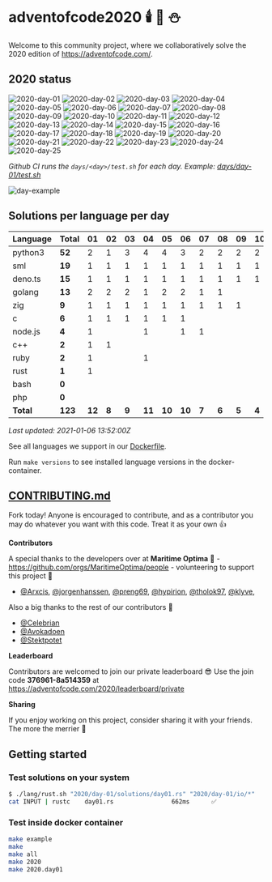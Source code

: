 # adventofcode2020 🕯️ 🎄 ⛄

Welcome to this community project, where we collaboratively solve the 2020 edition of https://adventofcode.com/.


## 2020 status

![2020-day-01](https://github.com/Arxcis/adventofcode2020/workflows/2020-day-01/badge.svg)
![2020-day-02](https://github.com/Arxcis/adventofcode2020/workflows/2020-day-02/badge.svg)
![2020-day-03](https://github.com/Arxcis/adventofcode2020/workflows/2020-day-03/badge.svg)
![2020-day-04](https://github.com/Arxcis/adventofcode2020/workflows/2020-day-04/badge.svg)
![2020-day-05](https://github.com/Arxcis/adventofcode2020/workflows/2020-day-05/badge.svg)
![2020-day-06](https://github.com/Arxcis/adventofcode2020/workflows/2020-day-06/badge.svg)
![2020-day-07](https://github.com/Arxcis/adventofcode2020/workflows/2020-day-07/badge.svg)
![2020-day-08](https://github.com/Arxcis/adventofcode2020/workflows/2020-day-08/badge.svg)
![2020-day-09](https://github.com/Arxcis/adventofcode2020/workflows/2020-day-09/badge.svg)
![2020-day-10](https://github.com/Arxcis/adventofcode2020/workflows/2020-day-10/badge.svg)
![2020-day-11](https://github.com/Arxcis/adventofcode2020/workflows/2020-day-11/badge.svg)
![2020-day-12](https://github.com/Arxcis/adventofcode2020/workflows/2020-day-12/badge.svg)
![2020-day-13](https://github.com/Arxcis/adventofcode2020/workflows/2020-day-13/badge.svg)
![2020-day-14](https://github.com/Arxcis/adventofcode2020/workflows/2020-day-14/badge.svg)
![2020-day-15](https://github.com/Arxcis/adventofcode2020/workflows/2020-day-15/badge.svg)
![2020-day-16](https://github.com/Arxcis/adventofcode2020/workflows/2020-day-16/badge.svg)
![2020-day-17](https://github.com/Arxcis/adventofcode2020/workflows/2020-day-17/badge.svg)
![2020-day-18](https://github.com/Arxcis/adventofcode2020/workflows/2020-day-18/badge.svg)
![2020-day-19](https://github.com/Arxcis/adventofcode2020/workflows/2020-day-19/badge.svg)
![2020-day-20](https://github.com/Arxcis/adventofcode2020/workflows/2020-day-20/badge.svg)
![2020-day-21](https://github.com/Arxcis/adventofcode2020/workflows/2020-day-21/badge.svg)
![2020-day-22](https://github.com/Arxcis/adventofcode2020/workflows/2020-day-22/badge.svg)
![2020-day-23](https://github.com/Arxcis/adventofcode2020/workflows/2020-day-23/badge.svg)
![2020-day-24](https://github.com/Arxcis/adventofcode2020/workflows/2020-day-24/badge.svg)
![2020-day-25](https://github.com/Arxcis/adventofcode2020/workflows/2020-day-25/badge.svg)

*Github CI runs the `days/<day>/test.sh` for each day. Example: [days/day-01/test.sh](./days/day-01/test.sh)*


![day-example](https://github.com/Arxcis/adventofcode2020/workflows/day-example/badge.svg)




## Solutions per language per day

| Language  | Total  | 01   |  02 |  03 |  04  |  05  | 06   | 07  | 08  | 09  | 10  | 11  | 12  | 13  | 14  | 15  | 16  | 17  | 18  | 19  | 20  | 21  | 22  | 23  | 24  | 25  |
|-----------|--------|------|-----|-----|------|------|------|-----|-----|-----|-----|-----|-----|-----|-----|-----|-----|-----|-----|-----|-----|-----|-----|-----|-----|-----|
| python3   | **52** |  2   |  1  |  3  |  4   |  4   |  3   | 2   | 2   | 2   | 2   | 2   | 2   | 2   | 2   | 2   | 2   | 2   | 2   | 1   | 1   | 2   | 2   | 2   | 2   | 1   |
| sml       | **19** |  1   |  1  |  1  |  1   |  1   |  1   | 1   | 1   | 1   | 1   | 1   | 1   | 1   | 1   | 1   | 1   | 1   | 1   | 1   |     |     |     |     |     |     |
| deno.ts   | **15** |  1   |  1  |  1  |  1   |  1   |  1   | 1   | 1   | 1   | 1   | 1   | 1   |     | 1   | 1   | 1   |     |     |     |     |     |     |     |     |     |
| golang    | **13** |  2   |  2  |  2  |  1   |  2   |  2   | 1   | 1   |     |     |     |     |     |     |     |     |     |     |     |     |     |     |     |     |     |
| zig       |  **9** |  1   |  1  |  1  |  1   |  1   |  1   | 1   | 1   | 1   |     |     |     |     |     |     |     |     |     |     |     |     |     |     |     |     |
| c         |  **6** |  1   |  1  |  1  |  1   |  1   |  1   |     |     |     |     |     |     |     |     |     |     |     |     |     |     |     |     |     |     |     |
| node.js   |  **4** |  1   |     |     |  1   |      |  1   | 1   |     |     |     |     |     |     |     |     |     |     |     |     |     |     |     |     |     |     |
| c++       |  **2** |  1   |  1  |     |      |      |      |     |     |     |     |     |     |     |     |     |     |     |     |     |     |     |     |     |     |     |
| ruby      |  **2** |  1   |     |     |  1   |      |      |     |     |     |     |     |     |     |     |     |     |     |     |     |     |     |     |     |     |     |
| rust      |  **1** |  1   |     |     |      |      |      |     |     |     |     |     |     |     |     |     |     |     |     |     |     |     |     |     |     |     |
| bash      |  **0** |      |     |     |      |      |      |     |     |     |     |     |     |     |     |     |     |     |     |     |     |     |     |     |     |     |
| php       |  **0** |      |     |     |      |      |      |     |     |     |     |     |     |     |     |     |     |     |     |     |     |     |     |     |     |     |
| **Total** | **123**|**12**|**8**|**9**|**11**|**10**|**10**|**7**|**6**|**5**|**4**|**4**|**4**|**3**|**4**|**4**|**4**|**3**|**3**|**2**|**1**|**2**|**2**|**2**|**2**|**1**|


*Last updated: 2021-01-06 13:52:00Z*

See all languages we support in our [Dockerfile](./Dockerfile).

Run `make versions` to see installed language versions in the docker-container.


## [CONTRIBUTING.md](./CONTRIBUTING.md)

Fork today! Anyone is encouraged to contribute, and as a contributor you may do whatever you want with this code. Treat it as your own :+1:

**Contributors**

A special thanks to the developers over at **Maritime Optima** :ship: - https://github.com/orgs/MaritimeOptima/people - volunteering to support this project :pray:
- [@Arxcis](https://github.com/Arxcis), [@jorgenhanssen](https://github.com/jorgenhanssen), [@preng69](https://github.com/preng69), [@hypirion](https://github.com/hypirion), [@tholok97](https://github.com/tholok97), [@klyve](https://github.com/klyve),

Also a big thanks to the rest of our contributors :tada:
- [@Celebrian](https://github.com/Celebrian)
- [@Avokadoen](https://github.com/Avokadoen)
- [@Stektpotet](https://github.com/Stektpotet)

**Leaderboard**

Contributors are welcomed to join our private leaderboard :sunglasses: Use the join code **376961-8a514359** at https://adventofcode.com/2020/leaderboard/private

**Sharing**

If you enjoy working on this project, consider sharing it with your friends. The more the merrier :santa:

## Getting started

### Test solutions on your system 
```sh
$ ./lang/rust.sh "2020/day-01/solutions/day01.rs" "2020/day-01/io/*"
cat INPUT | rustc    day01.rs                662ms      ✅
```

### Test inside docker container
```sh
make example
make
make all
make 2020
make 2020.day01
```

